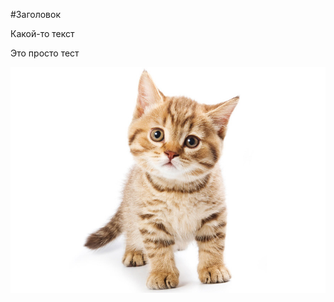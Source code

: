 #Заголовок

Какой-то текст

Это просто тест 

![ginger](https://github.com/Dmitriy-Mur/test/blob/main/ginger.jpg)
